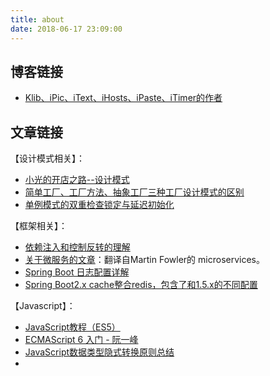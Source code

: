 ```yaml
---
title: about
date: 2018-06-17 23:09:00
---
```


## 博客链接

- [Klib、iPic、iText、iHosts、iPaste、iTimer的作者](http://atjason.com)

## 文章链接

【设计模式相关】：

- [小光的开店之路--设计模式](https://juejin.im/collection/582c32161e35c9488c282deb)
- [简单工厂、工厂方法、抽象工厂三种工厂设计模式的区别](https://www.cnblogs.com/qiaoconglovelife/p/5750290.html)
- [单例模式的双重检查锁定与延迟初始化](http://www.infoq.com/cn/articles/double-checked-locking-with-delay-initialization)

【框架相关】：

- [依赖注入和控制反转的理解](http://blog.csdn.net/bestone0213/article/details/47424255)
- [关于微服务的文章](http://blog.cuicc.com/blog/2015/07/22/microservices/)：翻译自Martin Fowler的 microservices。
- [Spring Boot 日志配置详解](https://blog.csdn.net/inke88/article/details/75007649) 
- [Spring Boot2.x cache整合redis，包含了和1.5.x的不同配置](https://blog.csdn.net/sy793314598/article/details/80719224)

【Javascript】：

- [JavaScript教程（ES5）](https://wangdoc.com/javascript/)
- [ECMAScript 6 入门 - 阮一峰](https://wangdoc.com/javascript/)
- [JavaScript数据类型隐式转换原则总结](https://blog.csdn.net/siboogi/article/details/53669567)
- 